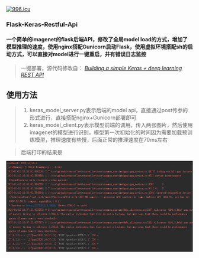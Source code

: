 
[![996.icu](https://img.shields.io/badge/link-996.icu-red.svg)](https://996.icu)



### Flask-Keras-Restful-Api
#### 一个简单的imagenet的flask后端API，修改了全局model load的方式，增加了模型推理的速度，使用nginx搭配Gunicorn启动Flask，使用虚拟环境搭配sh的启动方式，可以直接对model进行一键重启，并有错误日志监控
 
>  一键部署，源代码修改自： [*Building a simple Keras + deep learning REST API*](https://blog.keras.io/building-a-simple-keras-deep-learning-rest-api.html) 

## 使用方法

> 1. keras_model_server.py表示后端的model api，直接通过post传参的形式进行，直接搭配nginx+Gunicorn部署即可
> 2. keras_model_client.py表示模型前端的调用，传入两张图片，然后使用imagenet的模型进行识别，模型第一次初始化的时间因为需要加载预训练模型，推理速度有些慢，后面正常的推理速度在70ms左右


> 后端打印的结果是

<div align=center><img  src="https://github.com/CarryChang/Flask-Keras-Restful-Api/blob/master/pic/back_end.png"></div>

